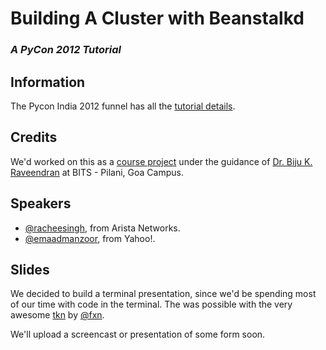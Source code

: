 # Building A Cluster with Beanstalkd

### *A PyCon 2012 Tutorial*

## Information

The Pycon India 2012 funnel has all the [tutorial details](http://in.pycon.org/2012/funnel/pyconindia2012/55-simple-linux-cluster-with-python-and-beanstalkd).

## Credits

We'd worked on this as a [course project](https://github.com/emaadmanzoor/distributed-pi-estimation)
under the guidance of [Dr. Biju K. Raveendran](http://www.bits-pilani.ac.in/goa/biju/Profile) at BITS - Pilani, Goa Campus.

## Speakers

   * [@racheesingh](https://github.com/racheesingh/), from Arista Networks.
   * [@emaadmanzoor](https://github.com/emaadmanzoor), from Yahoo!.

## Slides

We decided to build a terminal presentation, since we'd be spending most of
our time with code in the terminal. The was possible with the very awesome
[tkn](https://github.com/fxn/tkn) by [@fxn](https://github.com/fxn).

We'll upload a screencast or presentation of some form soon.
